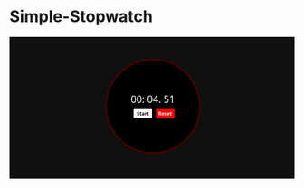 # Simple-Stopwatch

![Simple Stopwatch](https://github.com/deepanshu188/Simple-Stopwatch/blob/main/Simple%20Stopwatch/ss/2021-10-07-152844_928x462_escrotum.png)
